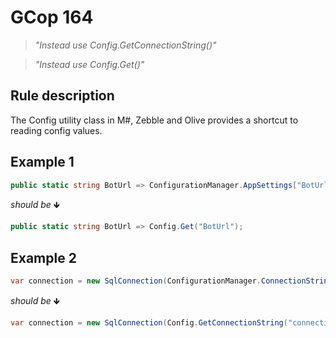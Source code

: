 ﻿# GCop 164

> *"Instead use Config.GetConnectionString()"*

> *"Instead use Config.Get()"*

## Rule description

The Config utility class in M#, Zebble and Olive provides a shortcut to reading config values.

## Example 1

```csharp
public static string BotUrl => ConfigurationManager.AppSettings["BotUrl"];
```

*should be* 🡻

```csharp
public static string BotUrl => Config.Get("BotUrl");

```
 
## Example 2

```csharp
var connection = new SqlConnection(ConfigurationManager.ConnectionStrings["connectionName"].ConnectionString);
```

*should be* 🡻

```csharp
var connection = new SqlConnection(Config.GetConnectionString("connectionName"));
```

